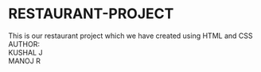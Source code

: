 # RESTAURANT-PROJECT
This is our restaurant project which we have created using HTML and CSS<br>
AUTHOR:<br>KUSHAL J<br>MANOJ R
